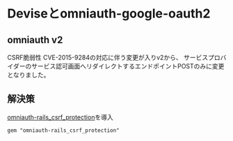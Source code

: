 # Deviseとomniauth-google-oauth2

## omniauth v2
CSRF脆弱性 CVE-2015-9284の対応に伴う変更が入りv2から、
サービスプロバイダーのサービス認可画面へリダイレクトするエンドポイントPOSTのみに変更となりました。

## 解決策
[omniauth-rails_csrf_protection](https://github.com/cookpad/omniauth-rails_csrf_protection)を導入
```
gem "omniauth-rails_csrf_protection"
```